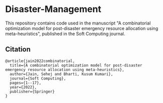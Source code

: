 # Disaster-Management

This repository contains code used in the manuscript "A combinatorial optimization model for post-disaster emergency resource allocation using meta-heuristics", published in the Soft Computing journal.

## Citation
```
@article{jain2022combinatorial,
  title={A combinatorial optimization model for post-disaster emergency resource allocation using meta-heuristics},
  author={Jain, Sehej and Bharti, Kusum Kumari},
  journal={Soft Computing},
  pages={1--17},
  year={2022},
  publisher={Springer}
}
```
